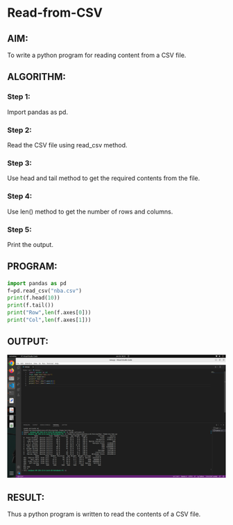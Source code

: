 # Read-from-CSV

## AIM:
To write a python program for reading content from a CSV file.

## ALGORITHM:
### Step 1:
Import pandas as pd.


### Step 2:
Read the CSV file using read_csv method.
### Step 3:
Use head and tail method to get the required contents from the file.
### Step 4:
Use len() method to get the number of rows and columns.
### Step 5:
Print the output.

## PROGRAM:
```python
import pandas as pd
f=pd.read_csv("nba.csv")
print(f.head(10))
print(f.tail())
print("Row",len(f.axes[0]))
print("Col",len(f.axes[1]))

```

## OUTPUT:
![output](/csv.png)
## RESULT:
Thus a python program is written to read the contents of a CSV file.